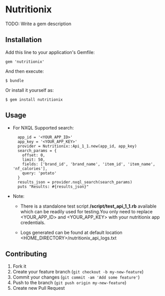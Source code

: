# Nutritionix

TODO: Write a gem description

## Installation

Add this line to your application's Gemfile:

    gem 'nutritionix'

And then execute:

    $ bundle

Or install it yourself as:

    $ gem install nutritionix

## Usage

* For NXQL Supported search:

        app_id = '<YOUR_APP_ID>'
        app_key = '<YOUR_APP_KEY>'
        provider = Nutritionix::Api_1_1.new(app_id, app_key)
        search_params = {
          offset: 0,
          limit: 50,
          fields: ['brand_id', 'brand_name', 'item_id', 'item_name', 'nf_calories'],
          query: 'potato'
        }
        results_json = provider.nxql_search(search_params)
        puts "Results: #{results_json}"

* Note:
  * There is a standalone test script **/script/test_api_1_1.rb** available
    which can be readily used for testing.You only need to replace &lt;YOUR_APP_ID&gt;
    and &lt;YOUR_APP_KEY&gt; with your nutritionix app credentials.

  * Logs generated can be found at default location &lt;HOME_DIRECTORY&gt;/nutritionix_api_logs.txt

## Contributing

1. Fork it
2. Create your feature branch (`git checkout -b my-new-feature`)
3. Commit your changes (`git commit -am 'Add some feature'`)
4. Push to the branch (`git push origin my-new-feature`)
5. Create new Pull Request
